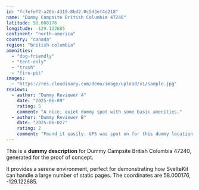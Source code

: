 ```yaml
---
id: "fc7efef2-a26b-4319-8bd2-0c5d3ef4d218"
name: "Dummy Campsite British Columbia 47240"
latitude: 58.000176
longitude: -129.122685
continent: "north-america"
country: "canada"
region: "british-columbia"
amenities:
  - "dog-friendly"
  - "tent-only"
  - "trash"
  - "fire-pit"
images:
  - "https://res.cloudinary.com/demo/image/upload/v1/sample.jpg"
reviews:
  - author: "Dummy Reviewer A"
    date: "2025-06-09"
    rating: 5
    comment: "A nice, quiet dummy spot with some basic amenities."
  - author: "Dummy Reviewer B"
    date: "2025-06-027"
    rating: 2
    comment: "Found it easily. GPS was spot on for this dummy location."
---
```


This is a **dummy description** for Dummy Campsite British Columbia 47240, generated for the proof of concept.

It provides a serene environment, perfect for demonstrating how SvelteKit can handle a large number of static pages. The coordinates are 58.000176, -129.122685.

